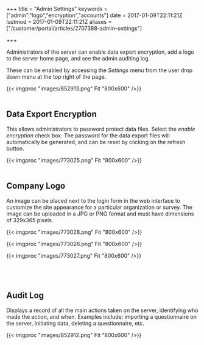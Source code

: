 ﻿+++
title = "Admin Settings"
keywords = ["admin","logo","encryption","accounts"]
date = 2017-01-09T22:11:21Z
lastmod = 2017-01-09T22:11:21Z
aliases = ["/customer/portal/articles/2707388-admin-settings"]

+++

Administrators of the server can enable data export encryption, add a
logo to the server home page, and see the admin auditing log. 

These can be enabled by accessing the *Settings* menu from the user drop
down menu at the top right of the page.  
  
{{< imgproc "images/852913.png" Fit "800x600" />}}  
 

Data Export Encryption 
-----------------------

This allows administrators to password protect data files. Select
the *enable encryption* check box. The password for the data export
files will automatically be generated, and can be reset by clicking on
the refresh button.  
  
{{< imgproc "images/773025.png" Fit "800x600" />}}  
 

Company Logo
------------

An image can be placed next to the login form in the web interface to
customize the site appearance for a particular organization or
survey. The image can be uploaded in a JPG or PNG format and must have
dimensions of 329x365 pixels.  
  
{{< imgproc "images/773028.png" Fit "800x600" />}}  
  
{{< imgproc "images/773026.png" Fit "800x600" />}}  
  
{{< imgproc "images/773027.png" Fit "800x600" />}}

 
-

Audit Log
---------

Displays a record of all the main actions taken on the server, identifying who
made the action, and when. Examples include: importing a questionnaire
on the server, initiating data, deleting a questionnaire,
etc.  
  
{{< imgproc "images/852912.png" Fit "800x600" />}}   

